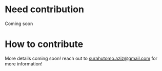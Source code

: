 # Need contribution
Coming soon

# How to contribute
More details coming soon! reach out to surahutomo.aziz@gmail.com for more information!